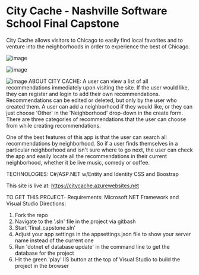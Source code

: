# City Cache - Nashville Software School Final Capstone

City Cache allows visitors to Chicago to easily find local favorites and to venture into the neighborhoods in order to 
experience the best of Chicago. 

![image](https://user-images.githubusercontent.com/39492964/48176788-58c5bc80-e2d7-11e8-993a-9fa7522d35c8.png)

![image](https://user-images.githubusercontent.com/39492964/48176794-63805180-e2d7-11e8-9124-0341000fde39.png)

![image](https://user-images.githubusercontent.com/39492964/48176803-6bd88c80-e2d7-11e8-8127-9f28bba15c6c.png)
ABOUT CITY CACHE:
A user can view a list of all recommendations immediately upon visiting the site. If the user would like, they can register and 
login to add their own recommendations. Recommendations can be edited or deleted, but only by the user who created them. A user 
can add a neighborhood if they would like, or they can just choose 'Other' in the 'Neighborhood' drop-down in the create form. 
There are three categories of recommendations that the user can choose from while creating recommendations.

One of the best features of this app is that the user can search all recommendations by neighborhood. So if a user finds themselves
in a particular neighborhood and isn't sure where to go next, the user can check the app and easily locate all the recommendations
in their current neighborhood, whether it be live music, comedy or coffee.

TECHNOLOGIES:
C#/ASP.NET w/Entity and Identity
CSS and Boostrap

This site is live at: https://citycache.azurewebsites.net

TO GET THIS PROJECT-
Requirements: Microsoft.NET Framework and Visual Studio
Directions:
1) Fork the repo
2) Navigate to the '.sln' file in the project via gitbash
3) Start 'final_capstone.sln'
4) Adjust your app settings in the appsettings.json file to show your server name instead of the current one
5) Run 'dotnet ef database update' in the command line to get the database for the project
6) Hit the green 'play' IIS button at the top of Visual Studio to build the project in the browser
